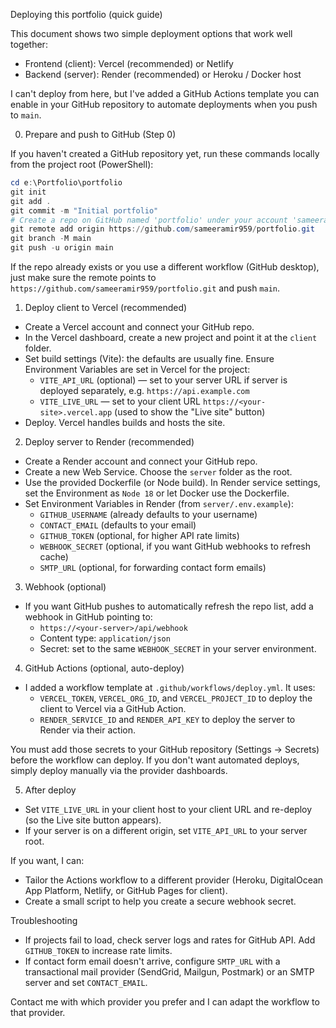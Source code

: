 Deploying this portfolio (quick guide)

This document shows two simple deployment options that work well together:

- Frontend (client): Vercel (recommended) or Netlify
- Backend (server): Render (recommended) or Heroku / Docker host

I can't deploy from here, but I've added a GitHub Actions template you can enable in your GitHub repository to automate deployments when you push to `main`.

0) Prepare and push to GitHub (Step 0)

If you haven't created a GitHub repository yet, run these commands locally from the project root (PowerShell):

```powershell
cd e:\Portfolio\portfolio
git init
git add .
git commit -m "Initial portfolio"
# Create a repo on GitHub named 'portfolio' under your account 'sameeramir959' using the web UI.
git remote add origin https://github.com/sameeramir959/portfolio.git
git branch -M main
git push -u origin main
```

If the repo already exists or you use a different workflow (GitHub desktop), just make sure the remote points to `https://github.com/sameeramir959/portfolio.git` and push `main`.

1) Deploy client to Vercel (recommended)

- Create a Vercel account and connect your GitHub repo.
- In the Vercel dashboard, create a new project and point it at the `client` folder.
- Set build settings (Vite): the defaults are usually fine. Ensure Environment Variables are set in Vercel for the project:
  - `VITE_API_URL` (optional) — set to your server URL if server is deployed separately, e.g. `https://api.example.com`
  - `VITE_LIVE_URL` — set to your client URL `https://<your-site>.vercel.app` (used to show the "Live site" button)
- Deploy. Vercel handles builds and hosts the site.

2) Deploy server to Render (recommended)

- Create a Render account and connect your GitHub repo.
- Create a new Web Service. Choose the `server` folder as the root.
- Use the provided Dockerfile (or Node build). In Render service settings, set the Environment as `Node 18` or let Docker use the Dockerfile.
- Set Environment Variables in Render (from `server/.env.example`):
  - `GITHUB_USERNAME` (already defaults to your username)
  - `CONTACT_EMAIL` (defaults to your email)
  - `GITHUB_TOKEN` (optional, for higher API rate limits)
  - `WEBHOOK_SECRET` (optional, if you want GitHub webhooks to refresh cache)
  - `SMTP_URL` (optional, for forwarding contact form emails)

3) Webhook (optional)

- If you want GitHub pushes to automatically refresh the repo list, add a webhook in GitHub pointing to:
  - `https://<your-server>/api/webhook`
  - Content type: `application/json`
  - Secret: set to the same `WEBHOOK_SECRET` in your server environment.

4) GitHub Actions (optional, auto-deploy)

- I added a workflow template at `.github/workflows/deploy.yml`. It uses:
  - `VERCEL_TOKEN`, `VERCEL_ORG_ID`, and `VERCEL_PROJECT_ID` to deploy the client to Vercel via a GitHub Action.
  - `RENDER_SERVICE_ID` and `RENDER_API_KEY` to deploy the server to Render via their action.

You must add those secrets to your GitHub repository (Settings -> Secrets) before the workflow can deploy. If you don't want automated deploys, simply deploy manually via the provider dashboards.

5) After deploy

- Set `VITE_LIVE_URL` in your client host to your client URL and re-deploy (so the Live site button appears).
- If your server is on a different origin, set `VITE_API_URL` to your server root.

If you want, I can:
- Tailor the Actions workflow to a different provider (Heroku, DigitalOcean App Platform, Netlify, or GitHub Pages for client).
- Create a small script to help you create a secure webhook secret.


Troubleshooting

- If projects fail to load, check server logs and rates for GitHub API. Add `GITHUB_TOKEN` to increase rate limits.
- If contact form email doesn't arrive, configure `SMTP_URL` with a transactional mail provider (SendGrid, Mailgun, Postmark) or an SMTP server and set `CONTACT_EMAIL`.

Contact me with which provider you prefer and I can adapt the workflow to that provider.
